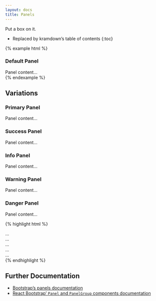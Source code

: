 ```yaml
---
layout: docs
title: Panels
---
```


Put a box on it.

* Replaced by kramdown’s table of contents
{:toc}

{% example html %}
<div class="panel panel-default">
    <div class="panel-heading">
        <h3 class="panel-title">Default Panel</h3>
    </div>
    <div class="panel-body">Panel content…</div>
</div>
{% endexample %}

## Variations

<div class="luster-example">
    <div class="panel panel-primary">
        <div class="panel-heading">
            <h3 class="panel-title">Primary Panel</h3>
        </div>
        <div class="panel-body">Panel content…</div>
    </div>
    <div class="panel panel-success">
        <div class="panel-heading">
            <h3 class="panel-title">Success Panel</h3>
        </div>
        <div class="panel-body">Panel content…</div>
    </div>
    <div class="panel panel-info">
        <div class="panel-heading">
            <h3 class="panel-title">Info Panel</h3>
        </div>
        <div class="panel-body">Panel content…</div>
    </div>
    <div class="panel panel-warning">
        <div class="panel-heading">
            <h3 class="panel-title">Warning Panel</h3>
        </div>
        <div class="panel-body">Panel content…</div>
    </div>
    <div class="panel panel-danger">
        <div class="panel-heading">
            <h3 class="panel-title">Danger Panel</h3>
        </div>
        <div class="panel-body">Panel content…</div>
    </div>
</div>

{% highlight html %}
<div class="panel panel-primary">...</div>
<div class="panel panel-success">...</div>
<div class="panel panel-info">...</div>
<div class="panel panel-warning">...</div>
<div class="panel panel-danger">...</div>
{% endhighlight %}

## Further Documentation

* [Bootstrap’s panels documentation](http://getbootstrap.com/components/#panels)
* [React Bootstrap’ `Panel` and `PanelGroup` components documentation](https://react-bootstrap.github.io/components.html#panels)
